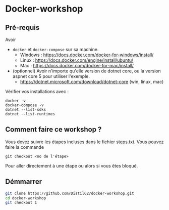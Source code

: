 # Docker-workshop
## Pré-requis

Avoir 
- `docker` et `docker-compose` sur sa machine. 
  - Windows : https://docs.docker.com/docker-for-windows/install/
  - Linux : https://docs.docker.com/engine/install/ubuntu/
  - Mac : https://docs.docker.com/docker-for-mac/install/
- (optionnel) Avoir n'importe qu'elle version de dotnet core, ou la version aspnet core 5 pour utiliser l'exemple.
  - https://dotnet.microsoft.com/download/dotnet-core (win, linux, mac)

Vérifier vos installations avec :
```
docker -v
docker-compose -v
dotnet --list-sdks
dotnet --list-runtimes
```
## Comment faire ce workshop ?
Vous devez suivre les étapes incluses dans le fichier steps.txt.
Vous pouvez faire la commande 
```
git checkout <no de l'étape>
```
Pour aller directement à une étape ou alors si vous êtes bloqué.

## Démmarrer
```bash
git clone https://github.com/Distil62/docker-workshop.git
cd docker-workshop
git checkout 1
```
